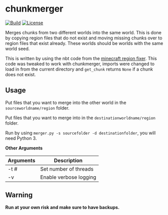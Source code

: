 # chunkmerger

[![Build](https://github.com/ClubObsidian/chunkmerger/workflows/Build/badge.svg)](https://github.com/ClubObsidian/chunkmerger/actions)
[![License](https://img.shields.io/badge/License-GPLv3-blue.svg)](https://opensource.org/licenses/gpl-3.0.html)

Merges chunks from two different worlds into the same world. This is done by copying region files
that do not exist and moving missing chunks over to region files that exist already. These worlds should
be worlds with the same world seed.

This is written by using the nbt code from the [minecraft region fixer](https://github.com/Fenixin/Minecraft-Region-Fixer).
This code was tweaked to work with chunkmerger, imports were changed to load in from the current directory
and `get_chunk` returns `None` if a chunk does not exist.

## Usage

Put files that you want to merge into the other world in the `sourceworldname/region` folder.

Put files that you want to merge into in the `destinationworldname/region` folder.

Run by using `merger.py -s sourcefolder -d destinationfolder`, you will need Python 3.

**Other Arguments**

| Arguments | Description            |
|-----------|------------------------|
| -t #      | Set number of threads  |
| -v        | Enable verbose logging |


## Warning

**Run at your own risk and make sure to have backups.**
